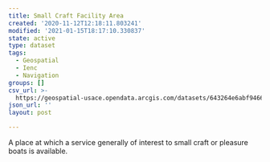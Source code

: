 ```yaml
---
title: Small Craft Facility Area
created: '2020-11-12T12:18:11.803241'
modified: '2021-01-15T18:17:10.330837'
state: active
type: dataset
tags:
  - Geospatial
  - Ienc
  - Navigation
groups: []
csv_url: >-
  https://geospatial-usace.opendata.arcgis.com/datasets/643264e6abf946638665e68c1354a5f4_0.csv?outSR=%7B%22latestWkid%22%3A4326%2C%22wkid%22%3A4326%7D
json_url: ''
layout: post

---
```

A place at which a service generally of interest to small craft or pleasure boats is available.
